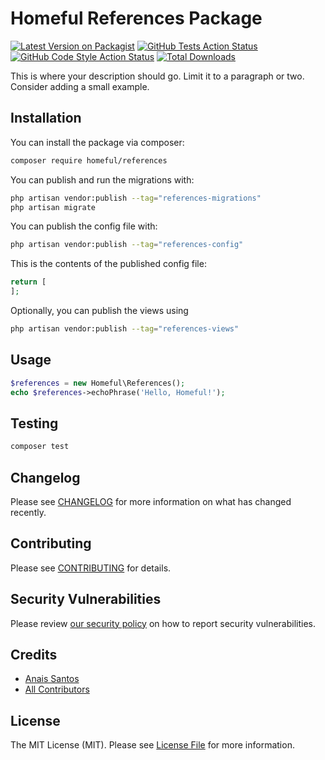 # Homeful References Package

[![Latest Version on Packagist](https://img.shields.io/packagist/v/homeful/references.svg?style=flat-square)](https://packagist.org/packages/homeful/references)
[![GitHub Tests Action Status](https://img.shields.io/github/actions/workflow/status/homeful/references/run-tests.yml?branch=main&label=tests&style=flat-square)](https://github.com/homeful/references/actions?query=workflow%3Arun-tests+branch%3Amain)
[![GitHub Code Style Action Status](https://img.shields.io/github/actions/workflow/status/homeful/references/fix-php-code-style-issues.yml?branch=main&label=code%20style&style=flat-square)](https://github.com/homeful/references/actions?query=workflow%3A"Fix+PHP+code+style+issues"+branch%3Amain)
[![Total Downloads](https://img.shields.io/packagist/dt/homeful/references.svg?style=flat-square)](https://packagist.org/packages/homeful/references)

This is where your description should go. Limit it to a paragraph or two. Consider adding a small example.

## Installation

You can install the package via composer:

```bash
composer require homeful/references
```

You can publish and run the migrations with:

```bash
php artisan vendor:publish --tag="references-migrations"
php artisan migrate
```

You can publish the config file with:

```bash
php artisan vendor:publish --tag="references-config"
```

This is the contents of the published config file:

```php
return [
];
```

Optionally, you can publish the views using

```bash
php artisan vendor:publish --tag="references-views"
```

## Usage

```php
$references = new Homeful\References();
echo $references->echoPhrase('Hello, Homeful!');
```

## Testing

```bash
composer test
```

## Changelog

Please see [CHANGELOG](CHANGELOG.md) for more information on what has changed recently.

## Contributing

Please see [CONTRIBUTING](CONTRIBUTING.md) for details.

## Security Vulnerabilities

Please review [our security policy](../../security/policy) on how to report security vulnerabilities.

## Credits

- [Anais Santos](https://github.com/anais-enclavewrx)
- [All Contributors](../../contributors)

## License

The MIT License (MIT). Please see [License File](LICENSE.md) for more information.
